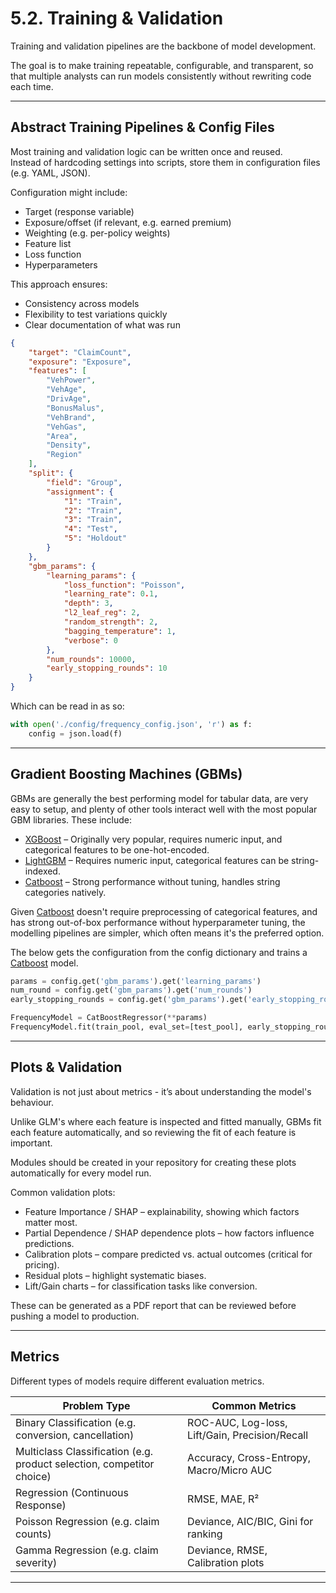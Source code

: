 # 5.2. Training & Validation

Training and validation pipelines are the backbone of model development.  

The goal is to make training repeatable, configurable, and transparent, so that multiple analysts can run models consistently without rewriting code each time.

---

## Abstract Training Pipelines & Config Files

Most training and validation logic can be written once and reused.  
Instead of hardcoding settings into scripts, store them in configuration files (e.g. YAML, JSON).  

Configuration might include:  
- Target (response variable)  
- Exposure/offset (if relevant, e.g. earned premium)  
- Weighting (e.g. per-policy weights)  
- Feature list  
- Loss function  
- Hyperparameters  

This approach ensures:  
- Consistency across models  
- Flexibility to test variations quickly  
- Clear documentation of what was run  

```json
{
    "target": "ClaimCount",
    "exposure": "Exposure",
    "features": [
        "VehPower",
        "VehAge",
        "DrivAge",
        "BonusMalus",
        "VehBrand",
        "VehGas",
        "Area",
        "Density",
        "Region"
    ],
    "split": {
        "field": "Group",
        "assignment": {
            "1": "Train",
            "2": "Train",
            "3": "Train",
            "4": "Test",
            "5": "Holdout"
        }
    },
    "gbm_params": {
        "learning_params": {
            "loss_function": "Poisson",
            "learning_rate": 0.1,
            "depth": 3,
            "l2_leaf_reg": 2,
            "random_strength": 2,
            "bagging_temperature": 1,
            "verbose": 0
        },
        "num_rounds": 10000,
        "early_stopping_rounds": 10
    }
}
```

Which can be read in as so:

```python
with open('./config/frequency_config.json', 'r') as f:
    config = json.load(f)
```

---

## Gradient Boosting Machines (GBMs)

GBMs are generally the best performing model for tabular data, are very easy to setup, and plenty of other tools interact well with the most popular GBM libraries. These include:

- [XGBoost](https://xgboost.readthedocs.io/en/stable/) – Originally very popular, requires numeric input, and categorical features to be one-hot-encoded.
- [LightGBM](https://lightgbm.readthedocs.io/en/stable/) – Requires numeric input, categorical features can be string-indexed.
- [Catboost](https://catboost.ai/) – Strong performance without tuning, handles string categories natively.
 
Given [Catboost](https://catboost.ai/) doesn't require preprocessing of categorical features, and has strong out-of-box performance without hyperparameter tuning, the modelling pipelines are simpler, which often means it's the preferred option.

The below gets the configuration from the config dictionary and trains a [Catboost](https://catboost.ai/) model.

```python
params = config.get('gbm_params').get('learning_params')
num_round = config.get('gbm_params').get('num_rounds')
early_stopping_rounds = config.get('gbm_params').get('early_stopping_rounds')

FrequencyModel = CatBoostRegressor(**params)
FrequencyModel.fit(train_pool, eval_set=[test_pool], early_stopping_rounds=early_stopping_rounds)
```

---

## Plots & Validation

Validation is not just about metrics - it’s about understanding the model's behaviour. 

Unlike GLM's where each feature is inspected and fitted manually, GBMs fit each feature automatically, and so reviewing the fit of each feature is important.

Modules should be created in your repository for creating these plots automatically for every model run. 

Common validation plots:  
- Feature Importance / SHAP – explainability, showing which factors matter most.  
- Partial Dependence / SHAP dependence plots – how factors influence predictions.  
- Calibration plots – compare predicted vs. actual outcomes (critical for pricing).  
- Residual plots – highlight systematic biases.  
- Lift/Gain charts – for classification tasks like conversion.  

These can be generated as a PDF report that can be reviewed before pushing a model to production.

---

## Metrics

Different types of models require different evaluation metrics.  

| Problem Type | Common Metrics |
|--------------|----------------|
| Binary Classification (e.g. conversion, cancellation) | ROC-AUC, Log-loss, Lift/Gain, Precision/Recall |
| Multiclass Classification (e.g. product selection, competitor choice) | Accuracy, Cross-Entropy, Macro/Micro AUC |
| Regression (Continuous Response) | RMSE, MAE, R² |
| Poisson Regression (e.g. claim counts) | Deviance, AIC/BIC, Gini for ranking |
| Gamma Regression (e.g. claim severity) | Deviance, RMSE, Calibration plots |

---

